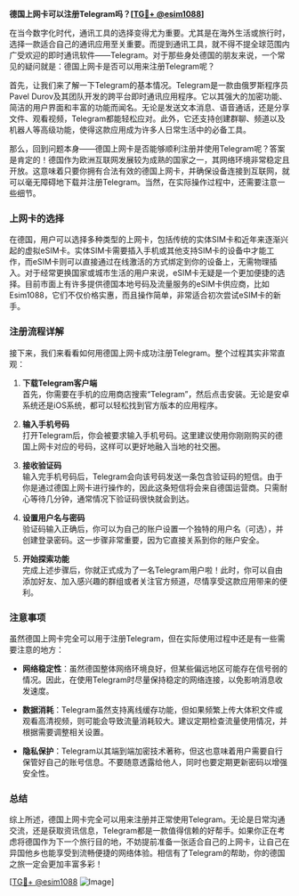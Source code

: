 **德国上网卡可以注册Telegram吗？[[TG💪+ @esim1088](https://t.me/s/esim1088)]**

在当今数字化时代，通讯工具的选择变得尤为重要。尤其是在海外生活或旅行时，选择一款适合自己的通讯应用至关重要。而提到通讯工具，就不得不提全球范围内广受欢迎的即时通讯软件——Telegram。对于那些身处德国的朋友来说，一个常见的疑问就是：德国上网卡是否可以用来注册Telegram呢？

首先，让我们来了解一下Telegram的基本情况。Telegram是一款由俄罗斯程序员Pavel Durov及其团队开发的跨平台即时通讯应用程序。它以其强大的加密功能、简洁的用户界面和丰富的功能而闻名。无论是发送文本消息、语音通话，还是分享文件、观看视频，Telegram都能轻松应对。此外，它还支持创建群聊、频道以及机器人等高级功能，使得这款应用成为许多人日常生活中的必备工具。

那么，回到问题本身——德国上网卡是否能够顺利注册并使用Telegram呢？答案是肯定的！德国作为欧洲互联网发展较为成熟的国家之一，其网络环境非常稳定且开放。这意味着只要你拥有合法有效的德国上网卡，并确保设备连接到互联网，就可以毫无障碍地下载并注册Telegram。当然，在实际操作过程中，还需要注意一些细节。

### 上网卡的选择

在德国，用户可以选择多种类型的上网卡，包括传统的实体SIM卡和近年来逐渐兴起的虚拟eSIM卡。实体SIM卡需要插入手机或其他支持SIM卡的设备中才能工作，而eSIM卡则可以直接通过在线激活的方式绑定到你的设备上，无需物理插入。对于经常更换国家或城市生活的用户来说，eSIM卡无疑是一个更加便捷的选择。目前市面上有许多提供德国本地号码及流量服务的eSIM卡供应商，比如Esim1088，它们不仅价格实惠，而且操作简单，非常适合初次尝试eSIM卡的新手。

### 注册流程详解

接下来，我们来看看如何用德国上网卡成功注册Telegram。整个过程其实非常直观：

1. **下载Telegram客户端**  
   首先，你需要在手机的应用商店搜索“Telegram”，然后点击安装。无论是安卓系统还是iOS系统，都可以轻松找到官方版本的应用程序。

2. **输入手机号码**  
   打开Telegram后，你会被要求输入手机号码。这里建议使用你刚刚购买的德国上网卡对应的号码，这样可以更好地融入当地的社交圈。

3. **接收验证码**  
   输入完手机号码后，Telegram会向该号码发送一条包含验证码的短信。由于你是通过德国上网卡进行操作的，因此这条短信将会来自德国运营商。只需耐心等待几分钟，通常情况下验证码很快就会到达。

4. **设置用户名与密码**  
   验证码输入正确后，你可以为自己的账户设置一个独特的用户名（可选），并创建登录密码。这一步骤非常重要，因为它直接关系到你的账户安全。

5. **开始探索功能**  
   完成上述步骤后，你就正式成为了一名Telegram用户啦！此时，你可以自由添加好友、加入感兴趣的群组或者关注官方频道，尽情享受这款应用带来的便利。

### 注意事项

虽然德国上网卡完全可以用于注册Telegram，但在实际使用过程中还是有一些需要注意的地方：

- **网络稳定性**：虽然德国整体网络环境良好，但某些偏远地区可能存在信号弱的情况。因此，在使用Telegram时尽量保持稳定的网络连接，以免影响消息收发速度。
  
- **数据消耗**：Telegram虽然支持离线缓存功能，但如果频繁上传大体积文件或观看高清视频，则可能会导致流量消耗较大。建议定期检查流量使用情况，并根据需要调整相关设置。

- **隐私保护**：Telegram以其端到端加密技术著称，但这也意味着用户需要自行保管好自己的账号信息。不要随意透露给他人，同时也要定期更新密码以增强安全性。

### 总结

综上所述，德国上网卡完全可以用来注册并正常使用Telegram。无论是日常沟通交流，还是获取资讯信息，Telegram都是一款值得信赖的好帮手。如果你正在考虑将德国作为下一个旅行目的地，不妨提前准备一张适合自己的上网卡，让自己在异国他乡也能享受到流畅便捷的网络体验。相信有了Telegram的帮助，你的德国之旅一定会更加丰富多彩！

[[TG💪+ @esim1088](https://t.me/s/esim1088) ![Image](https://i.postimg.cc/4NQfJmqS/Snipaste-2025-05-13-00-14-12.png)]